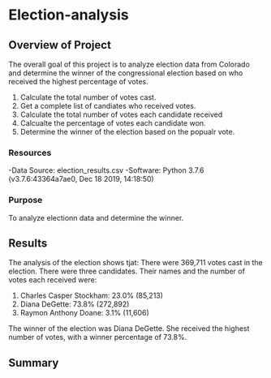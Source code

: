 # Election-analysis



## Overview of Project

The overall goal of this project is to analyze election data from Colorado and determine the winner of the congressional election based on who received the highest percentage of votes. 

1. Calculate the total number of votes cast.
2. Get a complete list of candiates who received votes.
3. Calculate the total number of votes each candidate received
4. Calcualte the percentage of votes each candidate won.
5. Determine the winner of the election based on the popualr vote. 


### Resources
-Data Source: election_results.csv
-Software: Python 3.7.6 (v3.7.6:43364a7ae0, Dec 18 2019, 14:18:50) 


### Purpose

To analyze electionn data and determine the winner. 

## Results
The analysis of the election shows tjat: 
There were 369,711 votes cast in the election. 
There were three candidates. Their names and the number of votes each received were:   
1. Charles Casper Stockham: 23.0% (85,213)
2. Diana DeGette: 73.8% (272,892)
3. Raymon Anthony Doane: 3.1% (11,606)

The winner of the election was Diana DeGette. She received the highest number of votes, with a winner percentage of 73.8%.
 

## Summary


